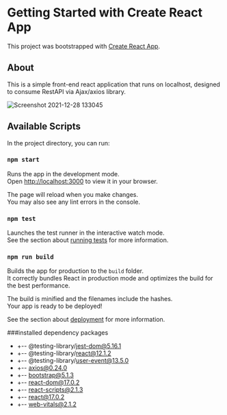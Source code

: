 # Getting Started with Create React App

This project was bootstrapped with [Create React App](https://github.com/facebook/create-react-app).

## About

This is a simple front-end react application that runs on localhost, 
designed to consume RestAPI via Ajax/axios library.

![Screenshot 2021-12-28 133045](https://user-images.githubusercontent.com/9350798/147577753-5eaaa337-4aa0-452f-b787-e098446f65bb.png)

## Available Scripts

In the project directory, you can run:

### `npm start`

Runs the app in the development mode.\
Open [http://localhost:3000](http://localhost:3000) to view it in your browser.

The page will reload when you make changes.\
You may also see any lint errors in the console.

### `npm test`

Launches the test runner in the interactive watch mode.\
See the section about [running tests](https://facebook.github.io/create-react-app/docs/running-tests) for more information.

### `npm run build`

Builds the app for production to the `build` folder.\
It correctly bundles React in production mode and optimizes the build for the best performance.

The build is minified and the filenames include the hashes.\
Your app is ready to be deployed!

See the section about [deployment](https://facebook.github.io/create-react-app/docs/deployment) for more information.


###installed dependency packages
* +-- @testing-library/jest-dom@5.16.1
* +-- @testing-library/react@12.1.2
* +-- @testing-library/user-event@13.5.0
* +-- axios@0.24.0
* +-- bootstrap@5.1.3
* +-- react-dom@17.0.2
* +-- react-scripts@2.1.3
* +-- react@17.0.2
* +-- web-vitals@2.1.2

